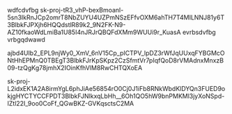 wdfcdvfbg
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
evrbsdvfbg
vrbgqdwawd

ajbd4UIb2_EPL9njWy0_XmV_6nV15Cp_pICTPV_lpDZ3rWfJqUUxqFYBGMcONtHhEPMnQ0TBEgT3BlbkFJrKpSKpz2CzSfmtVr7pIqfQoD8rVMAdnxMnxzB09-tzQgKg78jmhX2IOinKfhVlM8RwCHTQXoEA

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
